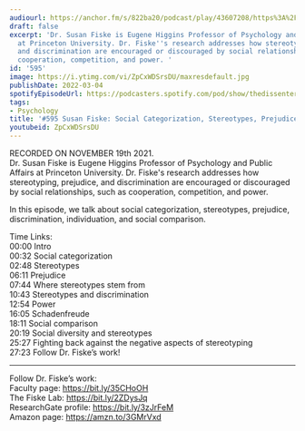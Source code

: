 ```yaml
---
audiourl: https://anchor.fm/s/822ba20/podcast/play/43607208/https%3A%2F%2Fd3ctxlq1ktw2nl.cloudfront.net%2Fstaging%2F2021-10-19%2F14900715-5713-eca2-7825-977ee7f38be3.m4a
draft: false
excerpt: 'Dr. Susan Fiske is Eugene Higgins Professor of Psychology and Public Affairs
  at Princeton University. Dr. Fiske''s research addresses how stereotyping, prejudice,
  and discrimination are encouraged or discouraged by social relationships, such as
  cooperation, competition, and power. '
id: '595'
image: https://i.ytimg.com/vi/ZpCxWDSrsDU/maxresdefault.jpg
publishDate: 2022-03-04
spotifyEpisodeUrl: https://podcasters.spotify.com/pod/show/thedissenter/episodes/595-Susan-Fiske-Social-Categorization--Stereotypes--Prejudice--and-Discrimination-e1ah9n8
tags:
- Psychology
title: '#595 Susan Fiske: Social Categorization, Stereotypes, Prejudice, and Discrimination'
youtubeid: ZpCxWDSrsDU
---
```

<div class="timelinks">

RECORDED ON NOVEMBER 19th 2021.  
Dr. Susan Fiske is Eugene Higgins Professor of Psychology and Public Affairs at Princeton University. Dr. Fiske's research addresses how stereotyping, prejudice, and discrimination are encouraged or discouraged by social relationships, such as cooperation, competition, and power. 

In this episode, we talk about social categorization, stereotypes, prejudice, discrimination, individuation, and social comparison.

Time Links:  
<time>00:00</time> Intro  
<time>00:32</time> Social categorization  
<time>02:48</time> Stereotypes  
<time>06:11</time> Prejudice  
<time>07:44</time> Where stereotypes stem from  
<time>10:43</time> Stereotypes and discrimination  
<time>12:54</time> Power  
<time>16:05</time> Schadenfreude  
<time>18:11</time> Social comparison  
<time>20:19</time> Social diversity and stereotypes  
<time>25:27</time> Fighting back against the negative aspects of stereotyping  
<time>27:23</time> Follow Dr. Fiske’s work!

---

Follow Dr. Fiske’s work:  
Faculty page: https://bit.ly/35CHoOH  
The Fiske Lab: https://bit.ly/2ZDysJq  
ResearchGate profile: https://bit.ly/3zJrFeM  
Amazon page: https://amzn.to/3GMrVxd
</div>

